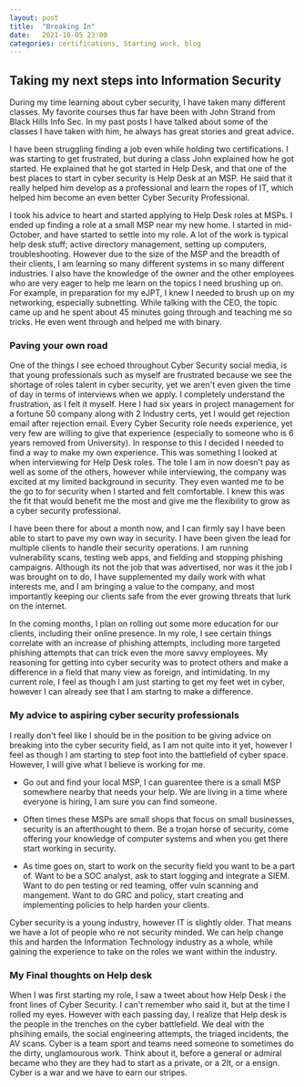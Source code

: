 ```yaml
---
layout: post
title:  "Breaking In"
date:   2021-10-05 23:00
categories: certifications, Starting work, blog
---
```

## Taking my next steps into Information Security

During my time learning about cyber security, I have taken many different classes. My favorite courses thus far have been with John Strand from Black Hills Info Sec. In my past posts I have talked about some of the classes I have taken with him, he always has great stories and great advice.

I have been struggling finding a job even while holding two certifications.
I was starting to get frustrated, but during a class John explained how he got started. He explained that he got started in Help Desk, and that one of the best places to start in cyber security is Help Desk at an MSP. He said that it really helped him develop as a professional and learn the ropes of IT, which helped him become an even better Cyber Security Professional.

I took his advice to heart and started applying to Help Desk roles at MSPs. I ended up finding a role at a small MSP near my new home. I started in mid-October, and have started to settle into my role. A lot of the work is typical help desk stuff; active directory management, setting up computers, troubleshooting. However due to the size of the MSP and the breadth of their clients, I am learning so many different systems in so many different industries. I also have the knowledge of the owner and the other employees who are very eager to help me learn on the topics I need brushing up on. For example, in preparation for my eJPT, I knew I needed to brush up on my networking, especially subnetting. While talking with the CEO, the topic came up and he spent about 45 minutes going through and teaching me so tricks. He even went through and helped me with binary.

### Paving your own road

One of the things I see echoed throughout Cyber Security social media, is that young professionals such as myself are frustrated because we see the shortage of roles talent in cyber security, yet we aren't even given the time of day in terms of interviews when we apply. I completely understand the frustration, as I felt it myself. Here I had six years in project management for a fortune 50 company along with 2 Industry certs, yet I would get rejection email after rejection email. Every Cyber Security role needs experience, yet very few are willing to give that experience (especially to someone who is 6 years removed from University). In response to this I decided I needed to find a way to make my own experience. This was something I looked at when interviewing for Help Desk roles. The tole I am in now doesn't pay as well as some of the others, however while interviewing, the company was excited at my limited background in security. They even wanted me to be the go to for security when I started and felt comfortable. I knew this was the fit that would benefit me the most and give me the flexibility to grow as a cyber security professional.   

I have been there for about a month now, and I can firmly say I have been able to start to pave my own way in security. I have been given the lead for multiple clients to handle their security operations. I am running vulnerability scans, testing web apps, and fielding and stopping phishing campaigns. Although its not the job that was advertised, nor was it the job I was brought on to do, I have supplemented my daily work with what interests me, and I am bringing a value to the company, and most importantly keeping our clients safe from the ever growing threats that lurk on the internet.

In the coming months, I plan on rolling out some more education for our clients, including their online presence. In my role, I see certain things correlate with an increase of phishing attempts, including more targeted phishing attempts that can trick even the more savvy employees. My reasoning for getting into cyber security was to protect others and make a difference in a field that many view as foreign, and intimidating. In my current role, I feel as though I am just starting to  get my feet wet in cyber, however I can already see that I am startng to make a difference.

### My advice to aspiring cyber security professionals

I really don't feel like I should be in the position to be giving advice on breaking into the cyber security field, as I am not quite into it yet, however I feel as though I am starting to step foot into the battlefield of cyber space. However, I will give what I believe is working for me.

- Go out and find your local MSP, I can guarentee there is a small MSP somewhere nearby that needs your help. We are living in a time where everyone is hiring, I am sure you can find someone.

- Often times these MSPs are small shops that focus on small businesses, security is an afterthought to them. Be a trojan horse of security, come offering your knowledge of computer systems and when you get there start working in security.

- As time goes on, start to work on the security field you want to be a part of. Want to be a SOC analyst, ask to start logging and integrate a SIEM. Want to do pen testing or red teaming, offer vuln scanning and mangement. Want to do GRC and policy, start creating and implementing policies to help harden your clients.

Cyber security is a young industry, however IT is slightly older. That means we have a lot of people who re not security minded. We can help change this and harden the Information Technology industry as a whole, while gaining the experience to take on the roles we want within the industry.


### My Final thoughts on Help desk

When I was first starting my role, I saw a tweet about how Help Desk i the front lines of Cyber Security. I can't remember who said it, but at the time I rolled my eyes. However with each passing day, I realize that Help desk is the people in the trenches on the cyber battlefield. We deal with the phsihing emails, the social engineering attempts, the triaged incidents, the AV scans. Cyber is a team sport and teams need someone to sometimes do the dirty, unglamourous work. Think about it, before a general or admiral became who they are they had to start as a private, or a 2lt, or a ensign. Cyber is a war and we have to earn our stripes.
